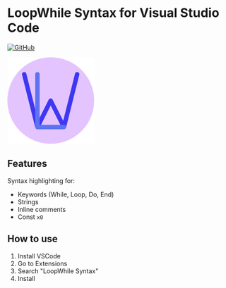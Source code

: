 # LoopWhile Syntax for Visual Studio Code

[![GitHub](https://img.shields.io/github/license/MrF3lix/loopwhile-syntax)](https://github.com/MrF3lix/loopwhile-syntax)

![Logo](./img/logo.png)

## Features

Syntax highlighting for:

- Keywords (While, Loop, Do, End)
- Strings
- Inline comments
- Const `x0`

## How to use

1. Install VSCode
2. Go to Extensions
3. Search "LoopWhile Syntax"
4. Install
